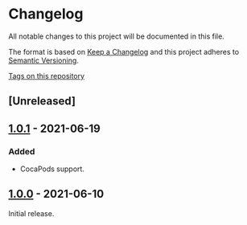 # Changelog

All notable changes to this project will be documented in this file.

The format is based on [Keep a Changelog](http://keepachangelog.com/en/1.0.0/)
and this project adheres to [Semantic Versioning](http://semver.org/spec/v2.0.0.html).

[Tags on this repository](https://github.com/xxlabaza/SshConfig/tags)

## [Unreleased]

## [1.0.1](https://github.com/xxlabaza/SshConfig/releases/tag/1.0.1) - 2021-06-19
### Added
- CocaPods support.

## [1.0.0](https://github.com/xxlabaza/SshConfig/releases/tag/1.0.0) - 2021-06-10

Initial release.
